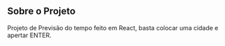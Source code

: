 ## Sobre o Projeto

Projeto de Previsão do tempo feito em React, basta colocar uma cidade e apertar ENTER.
